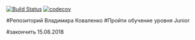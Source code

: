 [![Build Status](https://travis-ci.org/skyplane/job4j.svg?branch=master)](https://travis-ci.org/skyplane/job4j)
[![codecov](https://codecov.io/gh/skyplane/job4j/branch/master/graph/badge.svg)](https://codecov.io/gh/skyplane/job4j)


#Репозиторий Владимира Коваленко
#Пройти обучение уровня Junior

#закончить 15.08.2018

